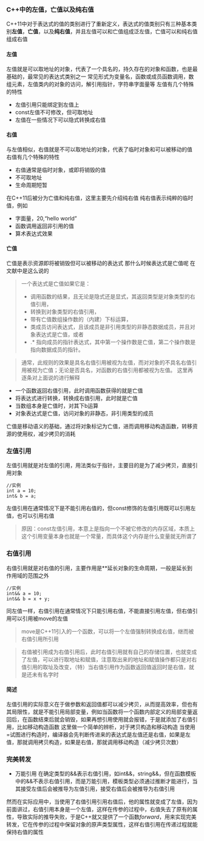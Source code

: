 ### C++中的左值，亡值以及纯右值
C++11中对于表达式的值的类别进行了重新定义，表达式的值类别只有三种基本类别**左值**，**亡值**，以及**纯右值**，并且左值可以和亡值组成泛左值，亡值可以和纯右值组成右值

#### 左值
左值就是可以取地址的对象，代表了一个具名的，持久存在的对象和函数，也是最基础的，最常见的表达式类别之一
常见形式为变量名，函数或成员函数调用，数组元素，左值类内的对象的访问，解引用指针，字符串字面量等
左值有几个特殊的特性
+ 左值引用只能绑定到左值上
+ const左值不可修改，但可取地址
+ 左值在一些情况下可以隐式转换成右值

#### 右值
与左值相似，右值就是不可以取地址的对象，代表了临时对象和可以被移动的值
右值有几个特殊的特性
+ 右值通常是临时对象，或即将销毁的值
+ 不可取地址
+ 生命周期短暂

在C++11后被分为亡值和纯右值，这里主要先介绍纯右值
纯右值表示纯粹的临时值，例如
+ 字面量，20,“hello world”
+ 函数调用返回非引用的值
+ 算术表达式效果


#### 亡值
亡值是表示资源即将被销毁但可以被移动的表达式
那什么时候表达式是亡值呢
在文献中是这么说的
>一个表达式是亡值如果它是：
>    + 调用函数的结果，且无论是隐式还是显式，其返回类型是对象类型的右值引用，
>    + 转换到对象类型的右值引用，
>    + 带有亡值数组操作数的（内建）下标运算，
>    + 类成员访问表达式，且该成员是非引用类型的非静态数据成员，并且对象表达式是亡值，或者
>    + .* 指向成员的指针表达式，其中第一个操作数是亡值，第二个操作数是指向数据成员的指针。

>通常，此规则的效果是具名右值引用被视为左值，而对对象的不具名右值引用被视为亡值；无论是否具名，对函数的右值引用都被视为左值。
这里再逐条对上面说的进行解释
+ 一个函数返回右值引用，此时调用函数获得的就是亡值
+ 将表达式进行转换，转换成右值引用，此时就是亡值
+ 当数组本身是亡值时，对其下b运算
+ 对象表达式是亡值，访问对象的非静态，非引用类型的成员

亡值是移动语义的基础，通过将对象标记为亡值，进而调用移动构造函数，转移资源的使用权，减少拷贝的消耗

### 左值引用
左值引用就是对左值的引用，用法类似于指针，主要目的是为了减少拷贝，直接引用对象
   
    //实例
    int a = 10;
    int& b = a;

左值引用在通常情况下是不能引用右值的，但const修饰的左值引用既可以引用左值，也可以引用右值
>原因：const左值引用，本意上是指向一个不被它修改的内存区域，本质上这个引用变量本身也就是一个常量，而具体这个内存是什么变量就无所谓了

### 右值引用
右值引用就是对右值的引用，主要作用是**延长对象的生命周期，一般是延长到作用域的范围之外

    //实例
    int&& a = 10;
    int&& b = x + y;

同左值一样，右值引用在通常情况下只能引用右值，不能直接引用左值，但右值引用可以引用被move的左值
>move是C++11引入的一个函数，可以将一个左值强制转换成右值，继而被右值引用所引用

>右值被引用成为右值引用后，此时右值引用就有自己的存储位置，也就变成了左值，可以进行取地址和赋值，注意取出来的地址和赋值操作都只是对右值引用的取址及改变，（特）当右值引用作为函数返回值返回时是右值，就是还未有名字时

#### 简述
左值引用的实际意义在于做参数和返回值都可以减少拷贝，从而提高效率，但也有其局限性，就是不能引用局部变量，例如当函数将一个函数内部定义的局部变量返回后，在函数结束后就会销毁，如果再想引用使用就会报错，于是就添加了右值引用，比如移动构造函数
这里做一个简单的辨析，对于拷贝构造和移动构造
当使用=试图进行构造时，编译器会先判断传进来的表达式是左值还是右值，如果是左值，那就调用拷贝构造，如果是右值，那就调用移动构造（减少拷贝次数）

### 完美转发

+ 万能引用
在确定类型的&&表示右值引用，如int&&，string&&，但在函数模板中的&&不表示右值引用，而是万能引用，模板类型必须通过推断才能进行，当其接受左值后会被推导为左值引用，接受右值后会被推导为右值引用

然而在实际应用中，当使用了右值引用引用右值后，他的属性就变成了左值，因为前面讲过，右值引用本身是一个左值，这样在传参的过程中，右值失去了原有的属性，导致实际的推导失败，于是C++就又提供了一个函数*forward*，用来实现完美转发，它在传参的过程中保留对象的原声类型属性，这样右值引用在传递过程就能保持右值的属性
